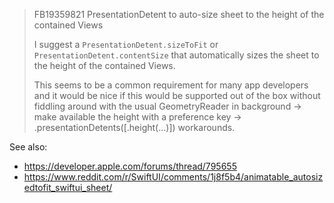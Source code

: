 > FB19359821 PresentationDetent to auto-size sheet to the height of the contained Views
> 
> I suggest a `PresentationDetent.sizeToFit` or `PresentationDetent.contentSize` that automatically sizes the sheet to the height of the contained Views.
> 
> This seems to be a common requirement for many app developers and it would be nice if this would be supported out of the box without fiddling around with the usual GeometryReader in background -> make available the height with a preference key -> .presentationDetents([.height(…)]) workarounds.

See also:
* https://developer.apple.com/forums/thread/795655
* https://www.reddit.com/r/SwiftUI/comments/1j8f5b4/animatable_autosizedtofit_swiftui_sheet/
